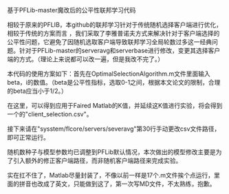 基于PFLib-master魔改后的公平性联邦学习代码

相较于原来的PFLIB，本github的联邦学习针对于传统随机选择客户端进行优化，相较于传统的方案而言
，我们采取了李雅普诺夫方式来解决针对于客户端选择的公平性问题，它避免了因随机选取客户端导致联邦学习全局轮数过多这一经典问题。针对于PFLib-master的serveravg和serverbase进行修改，变更其选择客户端的方式。（理论上来说都可以改一遍，但是我改不完了。）

本代码的使用方案如下：首先在OptimalSelectionAlgorithm.m文件里面输入beta，i的数值。（beta是公平性指标，选取0-1之间，根据本文论文的限制，合理的beta应当小于1/2。）

在这里，可以得到应用于Faired Matlab的K值，并延续这K值进行实验，将会得到一个的"client_selection.csv"。

接下来请在"sysstem/flcore/servers/severavg"第30行手动更改csv文件路径，即可正常运行。

随机数种子与模型参数均已调整到PFLib默认情况，本次做出的模型修改主要是为了引入额外的修正客户端路径，而非随机客户端路径来完成实验。

实在扛不住了，Matlab尽量封装了，不像以前一样是17个.m文件挨个点运行，里面的拼音也改成了英文，只能做到这了，第一次写MD文件，不太熟练，抱歉。
